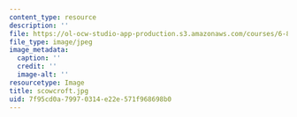 ```yaml
---
content_type: resource
description: ''
file: https://ol-ocw-studio-app-production.s3.amazonaws.com/courses/6-805-ethics-and-the-law-on-the-electronic-frontier-fall-2005/7f95cd0a79970314e22e571f968698b0_scowcroft.jpg
file_type: image/jpeg
image_metadata:
  caption: ''
  credit: ''
  image-alt: ''
resourcetype: Image
title: scowcroft.jpg
uid: 7f95cd0a-7997-0314-e22e-571f968698b0
---
```

